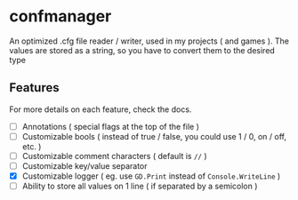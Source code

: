 # confmanager

An optimized .cfg file reader / writer, used in my projects ( and games ).
The values are stored as a string, so you have to convert them to the desired type

## Features

For more details on each feature, check the docs.

- [ ] Annotations ( special flags at the top of the file )
- [ ] Customizable bools ( instead of true / false, you could use 1 / 0, on / off, etc. )
- [ ] Customizable comment characters ( default is `//` )
- [ ] Customizable key/value separator
- [x] Customizable logger ( eg. use `GD.Print` instead of `Console.WriteLine` )
- [ ] Ability to store all values on 1 line ( if separated by a semicolon )
